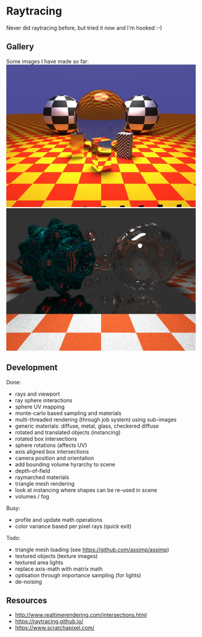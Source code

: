 # Raytracing
Never did raytracing before, but tried it now and I'm hooked :-)

## Gallery
Some images I have made so far:
![Sample Image 1](/gallery/raytracing/raytraced_4096.jpeg)
![Sample Image 2](/gallery/raytracing/raytraced_bulb2.jpeg)

## Development
Done:
- rays and viewport
- ray sphere interactions
- sphere UV mapping
- monte-carlo based sampling and materials
- multi-threaded rendering (through job system) using sub-images
- generic materials: diffuse, metal, glass, checkered diffuse
- rotated and translated objects (instancing)
- rotated box intersections
- sphere rotations (affects UV)
- axis aligned box intersections
- camera position and orientation
- add bounding volume hyrarchy to scene
- depth-of-field
- raymarched materials
- triangle mesh rendering
- look at instancing where shapes can be re-used in scene
- volumes / fog

Busy:
- profile and update math operations
- color variance based per pixel rays (quick exit)

Todo:
- triangle mesh loading (see https://github.com/assimp/assimp)
- textured objects (texture images)
- textured area lights
- replace axis-math with matrix math
- optisation through importance sampling (for lights)
- de-noising

## Resources
- http://www.realtimerendering.com/intersections.html
- https://raytracing.github.io/
- https://www.scratchapixel.com/





